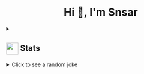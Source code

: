 <h1 align="center">Hi 👋, I'm Snsar</h1>


<details>
  <summary><h2> <img align="center" src="https://github.com/snsar/snsar/blob/main/icons/stats.gif" width="32"/> Stats</h2></summary>
  <div align="center">
    ![](https://github-readme-stats.vercel.app/api?username=snsar&theme=tokyonight&hide_border=false&include_all_commits=true&count_private=false)<br/>
    ![](https://github-readme-streak-stats.herokuapp.com/?user=snsar&theme=tokyonight&hide_border=false)<br/>
    ![](https://github-readme-stats.vercel.app/api/top-langs/?username=snsar&theme=tokyonight&hide_border=false&include_all_commits=true&count_private=false&layout=compact)<br/>
    ![](https://github-readme-activity-graph.vercel.app/graph?username=snsar&theme=tokyo-night)
  </div>
</details>

<details>
  <summary>Click to see a random joke</summary>
  <div align="center">

  ![Jokes Card](https://readme-jokes.vercel.app/api?theme=halloween)

  </div>
</details>


